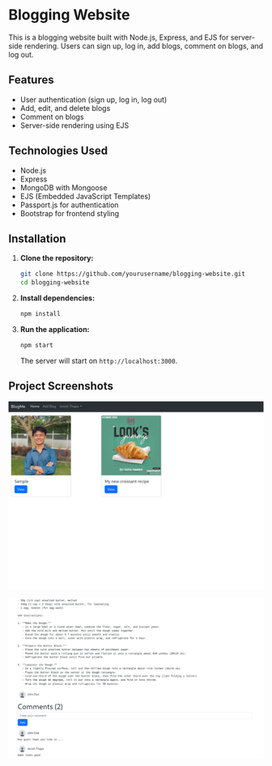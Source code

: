 # Blogging Website

This is a blogging website built with Node.js, Express, and EJS for server-side rendering. Users can sign up, log in, add blogs, comment on blogs, and log out.

## Features

- User authentication (sign up, log in, log out)
- Add, edit, and delete blogs
- Comment on blogs
- Server-side rendering using EJS

## Technologies Used

- Node.js
- Express
- MongoDB with Mongoose
- EJS (Embedded JavaScript Templates)
- Passport.js for authentication
- Bootstrap for frontend styling

## Installation

1. **Clone the repository:**
    ```bash
    git clone https://github.com/yourusername/blogging-website.git
    cd blogging-website
    ```

2. **Install dependencies:**
    ```bash
    npm install
    ```

4. **Run the application:**
    ```bash
    npm start
    ```

    The server will start on `http://localhost:3000`.

## Project Screenshots


![alt text](image.png)

![alt text](image-1.png)